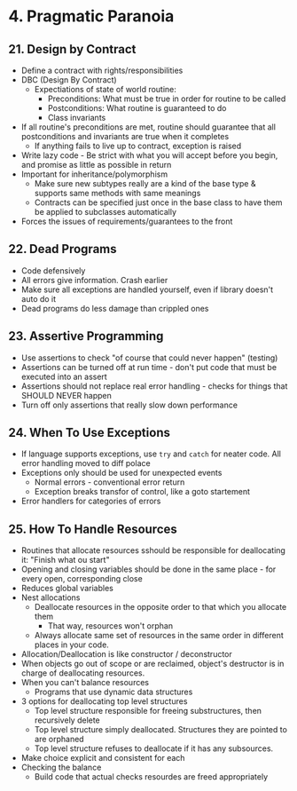 # 4. Pragmatic Paranoia

## __21. Design by Contract__

- Define a contract with rights/responsibilities
- DBC (Design By Contract)
  - Expectiations of state of world routine:
    - Preconditions: What must be true in order for routine to be called
    - Postconditions: What routine is guaranteed to do
    - Class invariants
- If all routine's preconditions are met, routine should guarantee that all postconditions and invariants are true when it completes
  - If anything fails to live up to contract, exception is raised
- Write lazy code - Be strict with what you will accept before you begin, and promise as little as possible in return
- Important for inheritance/polymorphism
  - Make sure new subtypes really are a kind of the base type & supports same methods with same meanings
  - Contracts can be specified just once in the base class to have them be applied to subclasses automatically
- Forces the issues of requirements/guarantees to the front
  
## __22. Dead Programs__
- Code defensively
- All errors give information. Crash earlier
- Make sure all exceptions are handled yourself, even if library doesn't auto do it
- Dead programs do less damage than crippled ones

## __23. Assertive Programming__
- Use assertions to check "of course that could never happen" (testing)
- Assertions can be turned off at run time - don't put code that must be executed into an assert
- Assertions should not replace real error handling - checks for things that SHOULD NEVER happen
- Turn off only assertions that really slow down performance

## __24. When To Use Exceptions__
- If language supports exceptions, use `try` and `catch` for neater code. All error handling moved to diff polace
- Exceptions only should be used for unexpected events
  - Normal errors - conventional error return
  - Exception breaks transfor of control, like a goto startement
- Error handlers for categories of errors

## __25. How To Handle Resources__
- Routines that allocate resources sshould be responsible for deallocating it: "Finish what ou start"
- Opening and closing variables should be done in the same place - for every open, corresponding close
- Reduces global variables
- Nest allocations
  - Deallocate resources in the opposite order to that which you allocate them
    - That way, resources won't orphan
  - Always allocate same set of resources in the same order in different places in your code.
- Allocation/Deallocation is like constructor / deconstructor
- When objects go out of scope  or are reclaimed, object's destructor is in charge of deallocating resources.
- When you can't balance resources
  - Programs that use dynamic data structures
- 3 options for deallocating top level structures
  - Top level structure responsible for freeing substructures, then recursively delete
  - Top level structure simply deallocated. Structures they are pointed to are orphaned
  - Top level structure refuses to deallocate if it has any subsources.
- Make choice explicit and consistent for each
- Checking the balance
  - Build code that actual checks resourdes are freed appropriately
